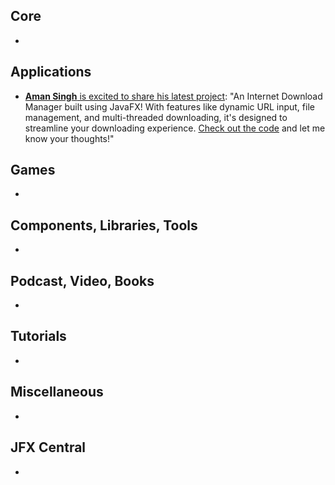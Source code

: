 ## Core

* 

## Applications

* [**Aman Singh** is excited to share his latest project](https://www.linkedin.com/feed/update/urn:li:activity:7196818552274767872/): "An Internet Download Manager built using JavaFX! With features like dynamic URL input, file management, and multi-threaded downloading, it's designed to streamline your downloading experience. [Check out the code](https://github.com/Aman298871/Internet-Download-Manager) and let me know your thoughts!"

## Games

* 

## Components, Libraries, Tools

*

## Podcast, Video, Books

*

## Tutorials

*

## Miscellaneous

*

## JFX Central

* 
